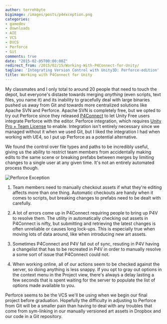 ```yaml
---
author: terrehbyte
bigimage: /images/posts/p4exception.png
categories:
- gamedev
- downloads
- AIE
- VCS
- DVCS
- Perforce
- Git
comments: true
date: "2015-02-05T00:00:00Z"
redirect_from: /2015/02/15/Working-With-P4Connect-for-Unity/
tagline: 'Integrating Version Control with Unity3D: Perforce-edition'
title: Working with P4Connect for Unity
---
```


My classmates and I only total to around 20 people that need to touch the depot,
but everyone's distaste towards merging *anything* (even scripts, text files,
you name it) and its inability to gracefully deal with large binaries pushed us
away from Git and towards more centralized solutions like Apache SVN and
Perforce. Apache SVN is completely free, but we opted to try out Perforce since
they released
[P4Connect](http://www.perforce.com/perforce/doc.current/manuals/p4connectguide/index.html)
to let Unity Free users integrate Perforce with the editor. Perforce
integration, which requires [Unity Pro + Team
License](http://docs.unity3d.com/Manual/Versioncontrolintegration.html) to
enable. Integration isn't entirely necessary since we managed without it when we
used Git, but I liked the integration I had when working with UE4, so I put up
Perforce as a potential alternative.

We found the control over file types and paths to be incredibly useful, giving
us the ability to restrict team members from accidentally making edits to the
same scene or breaking prefabs between merges by limiting changes to a single
user at any given time. It's not an entirely automated process though.  

![Perforce Exception](/images/posts/p4exception.png)

1. Team members need to manually checkout assets if what they're editing affects
   more than one thing. Automatic checkouts are handy when it comes to scripts,
   but breaking changes to prefabs need to be dealt with carefully.

2. A lot of errors come up in P4Connect requiring people to bring up P4V to
   resolve them. The utility in automatically checking out assets in P4Connect
   is nifty, but submitting and retrieving the latest changes is often
   unreliable or causes long lock-ups. This is especially true when moving lots
   of data around, like when introducing new art assets.

3. Sometimes P4Connect and P4V fall out of sync, resuting in P4V having a
   changelist that has to be recreated in P4V in order to manually resolve a
   some sort of issue that P4Connect could not.

4. When working online, all of our actions seem to be checked against the
   server, so doing anything is less snappy. If you opt to gray out options in
   the context menu in the Project view, there's always a delay lasting a few
   seconds that is spent waiting for the server to populate the list of options
   made available to you.

Perforce seems to be the VCS we'll be using when we begin our final project
before graduation. Hopefully the difficulty in adjusting to Perforce from Git
will be a smaller pain than having to deal with any troubles that come from
sym-linking in our manually versioned art assets in Dropbox and our code in a
Git repository.  

